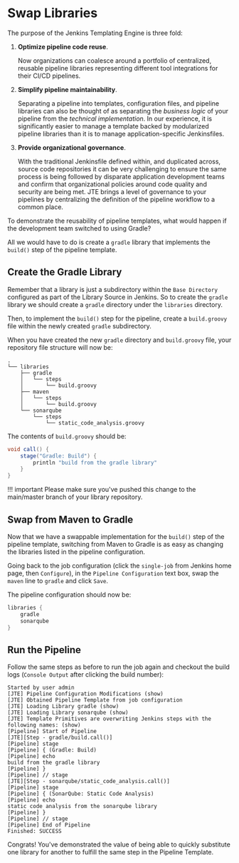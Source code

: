 # Swap Libraries

The purpose of the Jenkins Templating Engine is three fold:

1. **Optimize pipeline code reuse**.

    Now organizations can coalesce around a portfolio of centralized, reusable pipeline libraries representing different tool integrations for their CI/CD pipelines.

2. **Simplify pipeline maintainability**.

    Separating a pipeline into templates, configuration files, and pipeline libraries can also be thought of as separating the *business logic* of your pipeline from the *technical implementation*. In our experience, it is significantly easier to manage a template backed by modularized pipeline libraries than it is to manage application-specific Jenkinsfiles.

3. **Provide organizational governance**.

    With the traditional Jenkinsfile defined within, and duplicated across, source code repositories it can be very challenging to ensure the same process is being followed by disparate application development teams and confirm that organizational policies around code quality and security are being met. JTE brings a level of governance to your pipelines by centralizing the definition of the pipeline workflow to a common place.

To demonstrate the reusability of pipeline templates, what would happen if the development team switched to using Gradle?

All we would have to do is create a `gradle` library that implements the `build()` step of the pipeline template.

## Create the Gradle Library

Remember that a library is just a subdirectory within the `Base Directory` configured as part of the Library Source in Jenkins. So to create the `gradle` library we should create a `gradle` directory under the `libraries` directory.

Then, to implement the `build()` step for the pipeline, create a `build.groovy` file within the newly created `gradle` subdirectory.

When you have created the new `gradle` directory and `build.groovy` file, your repository file structure will now be:

``` text
.
└── libraries
    ├── gradle
    │   └── steps
    │       └── build.groovy
    ├── maven
    │   └── steps
    │       └── build.groovy
    └── sonarqube
        └── steps
            └── static_code_analysis.groovy
```

The contents of `build.groovy` should be:

``` groovy title="./libraries/gradle/steps/build.groovy"
void call() {
    stage("Gradle: Build") {
        println "build from the gradle library"
    }
}
```

!!! important
    Please make sure you've pushed this change to the main/master branch of your library repository.

## Swap from Maven to Gradle

Now that we have a swappable implementation for the `build()` step of the pipeline template, switching from Maven to Gradle is as easy as changing the libraries listed in the pipeline configuration.

Going back to the job configuration (click the `single-job` from Jenkins home page, then `Configure`), in the `Pipeline Configuration` text box, swap the `maven` line to `gradle` and click `Save`.

The pipeline configuration should now be:

``` groovy
libraries {
    gradle
    sonarqube
}
```

## Run the Pipeline

Follow the same steps as before to run the job again and checkout the build logs (`Console Output` after clicking the build number):

``` text
Started by user admin
[JTE] Pipeline Configuration Modifications (show)
[JTE] Obtained Pipeline Template from job configuration
[JTE] Loading Library gradle (show)
[JTE] Loading Library sonarqube (show)
[JTE] Template Primitives are overwriting Jenkins steps with the following names: (show)
[Pipeline] Start of Pipeline
[JTE][Step - gradle/build.call()]
[Pipeline] stage
[Pipeline] { (Gradle: Build)
[Pipeline] echo
build from the gradle library
[Pipeline] }
[Pipeline] // stage
[JTE][Step - sonarqube/static_code_analysis.call()]
[Pipeline] stage
[Pipeline] { (SonarQube: Static Code Analysis)
[Pipeline] echo
static code analysis from the sonarqube library
[Pipeline] }
[Pipeline] // stage
[Pipeline] End of Pipeline
Finished: SUCCESS
```

Congrats! You've demonstrated the value of being able to quickly substitute one library for another to fulfill the same step in the Pipeline Template.
